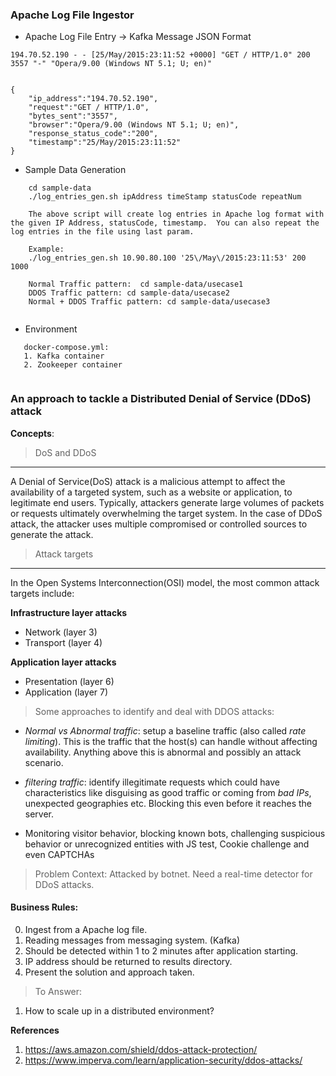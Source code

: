 ### Apache Log File Ingestor ###
* Apache Log File Entry -> Kafka Message JSON Format

```
194.70.52.190 - - [25/May/2015:23:11:52 +0000] "GET / HTTP/1.0" 200 3557 "-" "Opera/9.00 (Windows NT 5.1; U; en)"


{
    "ip_address":"194.70.52.190",
    "request":"GET / HTTP/1.0",
    "bytes_sent":"3557",
    "browser":"Opera/9.00 (Windows NT 5.1; U; en)",
    "response_status_code":"200",
    "timestamp":"25/May/2015:23:11:52"
}
```

* Sample Data Generation
```
    cd sample-data
    ./log_entries_gen.sh ipAddress timeStamp statusCode repeatNum
    
    The above script will create log entries in Apache log format with the given IP Address, statusCode, timestamp.  You can also repeat the log entries in the file using last param.
    
    Example:
    ./log_entries_gen.sh 10.90.80.100 '25\/May\/2015:23:11:53' 200 1000

    Normal Traffic pattern:  cd sample-data/usecase1 
    DDOS Traffic pattern: cd sample-data/usecase2
    Normal + DDOS Traffic pattern: cd sample-data/usecase3
   
```

* Environment 
```
   docker-compose.yml:
   1. Kafka container 
   2. Zookeeper container 
 
```

### An approach to tackle a Distributed Denial of Service (DDoS) attack

**Concepts**:

>DoS and DDoS
---
A Denial of Service(DoS) attack is a malicious attempt to affect the availability of a targeted system, such as a website or application, to legitimate end users. Typically, attackers generate large volumes of packets or requests ultimately overwhelming the target system. In the case of DDoS attack, the attacker uses multiple compromised or controlled sources to generate the attack.
>
>Attack targets
---
In the Open Systems Interconnection(OSI) model, the most common attack targets include:
>
**Infrastructure layer attacks**
* Network (layer 3)
* Transport (layer 4)
>
**Application layer attacks**
* Presentation (layer 6)
* Application (layer 7)

>Some approaches to identify and deal with DDOS attacks:
* *Normal vs Abnormal traffic*: setup a baseline traffic (also called *rate limiting*). This is the traffic that the host(s) can handle without affecting availability. Anything above this is abnormal and possibly an attack scenario.   

* *filtering traffic*: identify illegitimate requests which could have characteristics like disguising as good traffic or coming from *bad IPs*, unexpected geographies etc. Blocking this even before it reaches the server.

* Monitoring visitor behavior, blocking known bots, challenging suspicious behavior or unrecognized entities with JS test, Cookie challenge and even CAPTCHAs


>Problem Context:
>Attacked by botnet. Need a real-time detector for DDoS attacks.

#### Business Rules:
0. Ingest from a Apache log file.
0. Reading messages from messaging system. (Kafka)
1. Should be detected within 1 to 2 minutes after application starting.
2. IP address should be returned to results directory.
3. Present the solution and approach taken.

> To Answer:
1. How to scale up in a distributed environment?

**References**
1. https://aws.amazon.com/shield/ddos-attack-protection/
2. https://www.imperva.com/learn/application-security/ddos-attacks/
